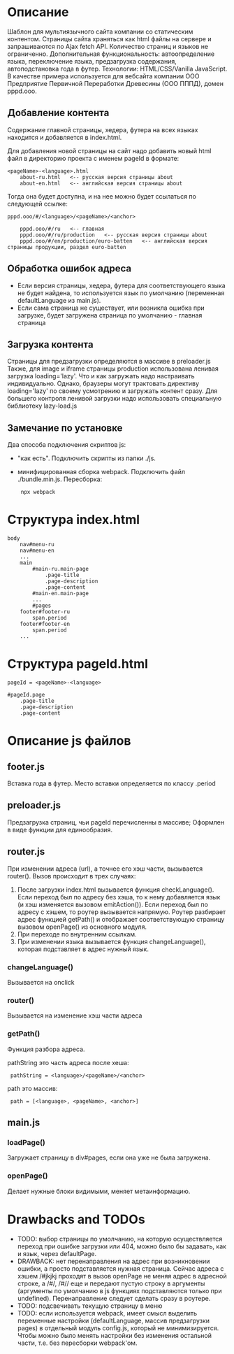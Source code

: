 # Описание

Шаблон для мультиязычного сайта компании со статическим контентом. Страницы сайта храняться как html файлы на сервере и запрашиваются по Ajax fetch API. Количество страниц и языков не ограниченно. Дополнительная функциональность: автоопределение языка, переключение языка, предзагрузка содержания, автоподстановка года в футер. Технологии: HTML/CSS/Vanilla JavaScript. В качестве примера используется для вебсайта компании ООО Предприятие Первичной Переработки Древесины (ООО ПППД), домен pppd.ooo.

## Добавление контента

Содержание главной страницы, хедера, футера на всех языках находится и добавляется в index.html. 

Для добавления новой страницы на сайт надо добавить новый html файл в директорию проекта с именем pageId в формате:

    <pageName>-<language>.html 
        about-ru.html   <-- русская версия страницы about
        about-en.html   <-- английская версия страницы about  

Тогда она будет доступна, и на нее можно будет ссылаться по следующей ссылке:

    pppd.ooo/#/<language>/<pageName>/<anchor>

        pppd.ooo/#/ru   <-- главная 
        pppd.ooo/#/ru/production   <-- русская версия страницы about
        pppd.ooo/#/en/production/euro-batten   <-- английская версия страницы продукции, раздел euro-batten    

## Обработка ошибок адреса

- Если версия страницы, хедера, футера для соответствующего языка не будет найдена, то используется язык по умолчанию (переменная defaultLanguage из main.js). 
- Если сама страница не существует, или возникла ошибка при загрузке, будет загружена страница по умолчанию - главная страница 

## Загрузка контента

Страницы для предзагрузки определяются в массиве в preloader.js Также, для image и iframe страницы production использована ленивая загрузка loading='lazy'. Что и как загружать надо настраивать индивидуально. Однако, браузеры могут трактовать директиву loading='lazy' по своему усмотрению и загружать контент сразу. Для большего контроля ленивой загрузки надо использовать специальную библиотеку lazy-load.js

## Замечание по установке

Два способа подключения скриптов js:
- "как есть". Подключить скрипты из папки ./js. 
- минифицированная сборка webpack. Подключить файл ./bundle.min.js. Пересборка:

       npx webpack  

# Структура index.html

    body
        nav#menu-ru 
        nav#menu-en
        ...
        main
            #main-ru.main-page
                .page-title
                .page-description
                .page-content
            #main-en.main-page    
            ...    
            #pages
        footer#footer-ru
            span.period
        footer#footer-en
            span.period
        ...

# Структура pageId.html
    pageId = <pageName>-<language>

    #pageId.page
        .page-title
        .page-description
        .page-content

# Описание js файлов

## footer.js
Вставка года в футер. Место вставки определяется по классу .period

## preloader.js
Предзагрузка страниц, чьи pageId перечисленны в массиве; Оформлен в виде функции для единообразия.

## router.js
При изменении адреса (url), а точнее его хэш части, вызывается router().
Вызов происходит в трех случаях:
1. После загрузки index.html вызывается функция checkLanguage(). Если переход был по адресу без хэша, то к нему добавляется язык (и хэш изменяется вызовом emitAction()). Если переход был по адресу с хэшем, то роутер вызывается напрямую. Роутер разбирает адрес функцией getPath() и отображает соответствующую страницу вызовом openPage() из основного модуля.
2. При переходе по внутренним ссылкам.
3. При изменении языка вызывается функция changeLanguage(), которая подставляет в адрес нужный язык.

### changeLanguage()
Вызывается на onclick

### router()
Вызывается на изменение хэш части адреса 

### getPath()
Функция разбора адреса.

pathString это часть адреса после хеша:

     pathString = <language>/<pageName>/<anchor>

path это массив:

     path = [<language>, <pageName>, <anchor>] 

## main.js

### loadPage()
Загружает страницу в div#pages, если она уже не была загружена. 

### openPage()
Делает нужные блоки видимыми, меняет метаинформацию.

# Drawbacks and TODOs

- TODO: выбор страницы по умолчанию, на которую осуществляется переход при ошибке загрузки или 404, можно было бы задавать, как и язык, через defaultPage.  
- DRAWBACK: нет перенаправления на адрес при возникновении ошибки, а просто подставляется нужная страница. Сейчас адреса с хэшем /#jkjkj проходят в вызов openPage не меняя адрес в адресной строке, а /#/, /#// еще и передают пустую строку в аргументы (аргументы по умолчанию в js функциях подставляются только при undefined). Перенаправление следует сделать сразу в роутере.   
- TODO: подсвечивать текущую страницу в меню
- TODO: если используется webpack, имеет смысл выделить переменные настройки (defaultLanguage, массив предзагрузки pages) в отдельный модуль config.js, который не минимизируется. Чтобы можно было менять настройки без изменения остальной части, т.е. без пересборки webpack'ом.   

